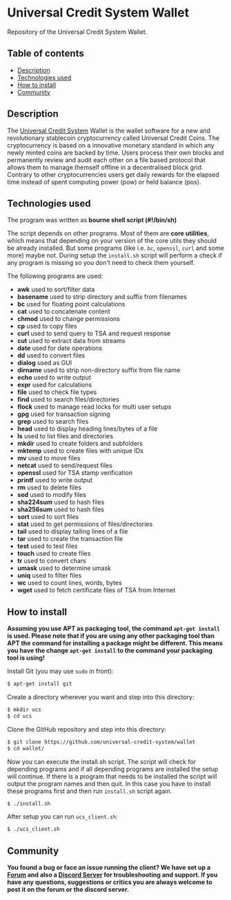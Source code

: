 # Universal Credit System Wallet

Repository of the Universal Credit System Wallet.

## Table of contents
* [Description](#description)
* [Technologies used](#technologies-used)
* [How to install](#how-to-install)
* [Community](#community)

## Description
The [Universal Credit System](https://www.universal-credit-system.org) Wallet is the wallet software for a new and revolutionary stablecoin cryptocurrency called Universal Credit Coins. The cryptocurrency is based on a innovative monetary standard in which any newly minted coins are backed by time. Users process their own blocks and permanently review and audit each other on a file based protocol that allows them to manage themself offline in a decentralised block grid. Contrary to other cryptocurrencies users get daily rewards for the elapsed time instead of spent computing power (pow) or held balance (pos).

## Technologies used
The program was written as **bourne shell script (#!/bin/sh)**

The script depends on other programs. Most of them are **core utilities**, which means that depending on your version of the core utils they should be already installed. But some programs (like i.e. ``bc``, ``openssl``, ``curl`` and some more) maybe not. During setup the `install.sh` script will perform a check if any program is missing so you don't need to check them yourself.

The following programs are used:

* **awk**     used to sort/filter data
* **basename** used to strip directory and suffix from filenames
* **bc**      used for floating point calculations
* **cat**     used to concatenate content
* **chmod**   used to change permissions
* **cp**      used to copy files
* **curl**    used to send query to TSA and request response
* **cut**     used to extract data from streams
* **date**    used for date operations
* **dd**      used to convert files
* **dialog**  used as GUI
* **dirname** used to strip non-directory suffix from file name
* **echo**    used to write output
* **expr**    used for calculations
* **file**    used to check file types
* **find**    used to search files/directories
* **flock**   used to manage read locks for multi user setups 
* **gpg**     used for transaction signing
* **grep**    used to search files
* **head**    used to display heading lines/bytes of a file
* **ls**      used to list files and directories
* **mkdir**   used to create folders and subfolders
* **mktemp**  used to create files with unique IDs
* **mv**      used to move files
* **netcat**  used to send/request files
* **openssl** used for TSA stamp verification
* **printf**  used to write output
* **rm**      used to delete files
* **sed**     used to modify files
* **sha224sum** used to hash files
* **sha256sum** used to hash files
* **sort**    used to sort files
* **stat**    used to get permissions of files/directories
* **tail**    used to display tailing lines of a file
* **tar**     used to create the transaction file
* **test**    used to test files
* **touch**   used to create files
* **tr**      used to convert chars
* **umask**   used to determine umask
* **uniq**    used to filter files
* **wc**      used to count lines, words, bytes
* **wget**    used to fetch certificate files of TSA from Internet

## How to install
**Assuming you use APT as packaging tool, the command `apt-get install` is used. Please note that if you are using any other packaging tool than APT the command for installing a package might be different. This means you have the change `apt-get install` to the command your packaging tool is using!**

Install Git (you may use `sudo` in front):
```bash
$ apt-get install git
```

Create a directory wherever you want and step into this directory:
```bash
$ mkdir ucs
$ cd ucs
```

Clone the GitHub repository and step into this directory:
```bash
$ git clone https://github.com/universal-credit-system/wallet
$ cd wallet/
```

Now you can execute the install.sh script. The script will check for depending programs and if all depending programs are installed the setup will continue. 
If there is a program that needs to be installed the script will output the program names and then quit. In this case you have to install these programs first and then run `install.sh` script again.
```bash
$ ./install.sh
```

After setup you can run `ucs_client.sh`:
```bash
$ ./ucs_client.sh
```

## Community
**You found a bug or face an issue running the client? We have set up a [Forum](https://forum.universal-credit-system.org) and also a [Discord Server](https://discord.gg/5kvCP6kkRn) for troubleshooting and support. If you have any questions, suggestions or critics you are always welcome to post it on the forum or the discord server.**
